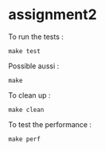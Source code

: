 # assignment2

To run the tests :
    
    make test
    
Possible aussi :

    make
    
To clean up :

    make clean
    
To test the performance :

    make perf